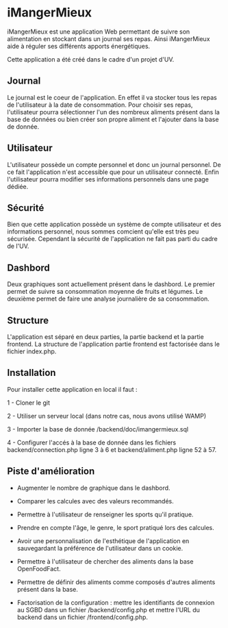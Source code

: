 # iMangerMieux

iMangerMieux est une application Web permettant de suivre son alimentation en stockant dans un journal ses repas.
Ainsi iMangerMieux aide à réguler ses différents apports énergétiques.

Cette application a été créé dans le cadre d'un projet d'UV.

## Journal

Le journal est le coeur de l'application. En effet il va stocker tous les repas de l'utilisateur à la date de consommation.
Pour choisir ses repas, l'utilisateur pourra sélectionner l'un des nombreux aliments présent dans la base de données ou bien créer son propre aliment et l'ajouter dans la base de donnée.

## Utilisateur

L'utilisateur possède un compte personnel et donc un journal personnel. De ce fait l'application n'est accessible que pour un utilisateur connecté. Enfin l'utilisateur pourra modifier ses informations personnels dans une page dédiée.

## Sécurité

Bien que cette application possède un système de compte utilisateur et des informations personnel, nous sommes comcient qu'elle est très peu sécurisée. Cependant la sécurité de l'application ne fait pas parti du cadre de l'UV.

## Dashbord

Deux graphiques sont actuellement présent dans le dashbord.
Le premier permet de suivre sa consommation moyenne de fruits et légumes.
Le deuxième permet de faire une analyse journalière de sa consommation.

## Structure

L'application est séparé en deux parties, la partie backend et la partie frontend.
La structure de l'application partie frontend est factorisée dans le fichier index.php.

## Installation

Pour installer cette application en local il faut :

1 - Cloner le git

2 - Utiliser un serveur local (dans notre cas, nous avons utilisé WAMP)

3 - Importer la base de donnée /backend/doc/imangermieux.sql

4 - Configurer l'accés à la base de donnée dans les fichiers backend/connection.php ligne 3 à 6 et backend/aliment.php ligne 52 à 57.

## Piste d'amélioration

- Augmenter le nombre de graphique dans le dashbord.

- Comparer les calcules avec des valeurs recommandés.

- Permettre à l'utilisateur de renseigner les sports qu'il pratique.

- Prendre en compte l'âge, le genre, le sport pratiqué lors des calcules.

- Avoir une personnalisation de l'esthétique de l'application en sauvegardant la préférence de l'utilisateur dans un cookie.

- Permettre à l'utilisateur de chercher des aliments dans la base OpenFoodFact.

- Permettre de définir des aliments comme composés d'autres aliments présent dans la base.

- Factorisation de la configuration : mettre les identifiants de connexion au SGBD dans un fichier /backend/config.php et mettre l'URL du backend dans un fichier /frontend/config.php.
